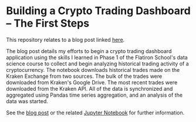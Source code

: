 # Building a Crypto Trading Dashboard – The First Steps

This repository relates to a blog post linked [here](https://nate23424533.wordpress.com/2022/12/05/building-a-crypto-trading-dashboard-the-first-steps/).  

The blog post details my efforts to begin a crypto trading dashboard application using the skills I learned in Phase 1 of the Flatiron School's data science course to collect and begin analyzing historical trading activity of a cryptocurrency.  The notebook downloads historical trades made on the Kraken Exchange from two sources.  The bulk of the trades were downloaded from Kraken's Google Drive.  The most recent trades were downloaded from the Kraken API.  All of the data is synchronized and aggregated using Pandas time series aggregation, and an analysis of the data was started.     

See the [blog post](https://nate23424533.wordpress.com/2022/12/05/building-a-crypto-trading-dashboard-the-first-steps/) or the related [Jupyter Notebook](blog_2_notebook.ipynb) for further information.
